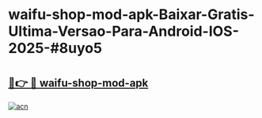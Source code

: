 # waifu-shop-mod-apk-Baixar-Gratis-Ultima-Versao-Para-Android-IOS-2025-#8uyo5

# <h2><a href="https://ainizakaria.my?title=waifu-shop-mod-apk&ref=25M">🔗👉 🔴 waifu-shop-mod-apk</a></h2>

[![acn](https://github.com/user-attachments/assets/0f9c940e-d8b0-45ae-aac7-cd30a18b3e1c)](https://ainizakaria.my?title=waifu-shop-mod-apk&ref=25M)

